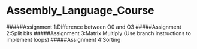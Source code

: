 # Assembly_Language_Course
#####Assignment 1:Difference between O0 and O3
#####Assignment 2:Split bits
#####Assignment 3:Matrix Multiply (Use branch instructions to implement loops)
#####Assignment 4:Sorting
